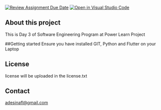 [![Review Assignment Due Date](https://classroom.github.com/assets/deadline-readme-button-22041afd0340ce965d47ae6ef1cefeee28c7c493a6346c4f15d667ab976d596c.svg)](https://classroom.github.com/a/g7QA63Hz)
[![Open in Visual Studio Code](https://classroom.github.com/assets/open-in-vscode-2e0aaae1b6195c2367325f4f02e2d04e9abb55f0b24a779b69b11b9e10269abc.svg)](https://classroom.github.com/online_ide?assignment_repo_id=15588260&assignment_repo_type=AssignmentRepo)
## About this project

This is Day 3 of Software Engineering Program at Power Learn Project

##Getting started
Ensure you have installed GIT, Python and Flutter on your Laptop

## License
license will be uploaded in the license.txt

## Contact
adesinafl@gmail.com
